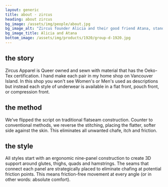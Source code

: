 ```yaml
---
layout: generic
title: about · zircus
heading: about zircus
bg_image: /assets/img/people/about.jpg
bg_image_alt: "Zircus founder Alicia and their good friend Atana, standing defiant, proud to show off their colourful underwear and unique style."
bg_image_title: Alicia and Atana
bottom_image: /assets/img/products/1920/group-d-1920.jpg
---
```


## the story

Zircus Apparel is Queer owned and sewn with material that has the
Oeko-Tex certification. I hand make each pair in my home shop on
Vancouver Island. In this shop you won't see Women's or Men's used as
descriptions but instead each style of underwear is available in a flat
front, pouch front, or compression front.

## the method

We’ve flipped the script on traditional flatseam construction. Counter
to conventional methods, we reverse the stitching, placing the flatter,
softer side against the skin. This eliminates all unwanted chafe, itch
and friction.

## the style

All styles start with an ergonomic nine-panel construction to create 3D
support around glutes, thighs, quads and hamstrings. The seams that
connect each panel are strategically placed to eliminate chafing at
potential friction points. This means friction-free movement at every
angle (or in other words: absolute comfort).
